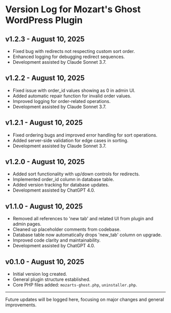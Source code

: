 # Version Log for Mozart's Ghost WordPress Plugin

## v1.2.3 - August 10, 2025
- Fixed bug with redirects not respecting custom sort order.
- Enhanced logging for debugging redirect sequences.
- Development assisted by Claude Sonnet 3.7.

## v1.2.2 - August 10, 2025
- Fixed issue with order_id values showing as 0 in admin UI.
- Added automatic repair function for invalid order values.
- Improved logging for order-related operations.
- Development assisted by Claude Sonnet 3.7.

## v1.2.1 - August 10, 2025
- Fixed ordering bugs and improved error handling for sort operations.
- Added server-side validation for edge cases in sorting.
- Development assisted by Claude Sonnet 3.7.

## v1.2.0 - August 10, 2025
- Added sort functionality with up/down controls for redirects.
- Implemented order_id column in database table.
- Added version tracking for database updates.
- Development assisted by ChatGPT 4.0.

## v1.1.0 - August 10, 2025
- Removed all references to 'new tab' and related UI from plugin and admin pages.
- Cleaned up placeholder comments from codebase.
- Database table now automatically drops 'new_tab' column on upgrade.
- Improved code clarity and maintainability.
- Development assisted by ChatGPT 4.0.

## v0.1.0 - August 10, 2025
- Initial version log created.
- General plugin structure established.
- Core PHP files added: `mozarts-ghost.php`, `uninstaller.php`.

---

Future updates will be logged here, focusing on major changes and general improvements.
